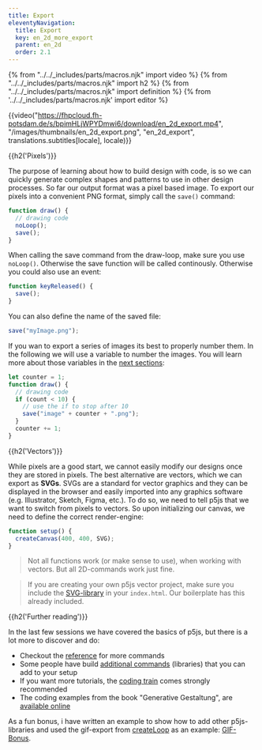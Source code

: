 ```yaml
---
title: Export
eleventyNavigation:
  title: Export
  key: en_2d_more_export
  parent: en_2d
  order: 2.1
---
```


{% from "../../_includes/parts/macros.njk" import video %}
{% from "../../_includes/parts/macros.njk" import h2 %}
{% from "../../_includes/parts/macros.njk" import definition %}
{% from '../../_includes/parts/macros.njk' import editor %}

{{video("https://fhpcloud.fh-potsdam.de/s/bpimHLjWPYDmwi6/download/en_2d_export.mp4", "/images/thumbnails/en_2d_export.png", "en_2d_export", translations.subtitles[locale], locale)}}
<!--
de: https://fhpcloud.fh-potsdam.de/s/NBKGd2Lg9WXcWNE
en: https://fhpcloud.fh-potsdam.de/s/bpimHLjWPYDmwi6
-->

{{h2('Pixels')}}

The purpose of learning about how to build design with code, is so we can quickly generate complex shapes and patterns to use in other design processes. So far our output format was a pixel based image. To export our pixels into a convenient PNG format, simply call the `save()` command:

```js
function draw() {
  // drawing code
  noLoop();
  save();
}
```

When calling the save command from the draw-loop, make sure you use `noLoop()`. Otherwise the save function will be called continously. Otherwise you could also use an event:

```js
function keyReleased() {
  save();
}
```

You can also define the name of the saved file:
```js
save("myImage.png");
```

If you wan to export a series of images its best to properly number them. In the following we will use a variable to number the images. You will learn more about those variables in the [next sections](../03_1-variables):
```js
let counter = 1;
function draw() {
  // drawing code
  if (count < 10) {
    // use the if to stop after 10
    save("image" + counter + ".png");
  }
  counter += 1;
} 
```

{{h2('Vectors')}}

While pixels are a good start,  we cannot easily modify our designs once they are stored in pixels. The best alternative are vectors, which we can export as **SVGs**. SVGs are a standard for vector graphics and they can be displayed in the browser and easily imported into any graphics software (e.g. Illustrator, Sketch, Figma, etc.). To do so, we need to tell p5js that we want to switch from pixels to vectors. So upon initializing our canvas, we need to define the correct render-engine:

```js
function setup() {
  createCanvas(400, 400, SVG);
}
```

> Not all functions work (or make sense to use), when working with vectors. But all 2D-commands work just fine.

> If you are creating your own p5js vector project, make sure you include the [SVG-library](https://github.com/zenozeng/p5.js-svg) in your `index.html`. Our boilerplate has this already included.

{{h2('Further reading')}}

In the last few sessions we have covered the basics of p5js, but there is a lot more to discover and do:

- Checkout the [reference](https://p5js.org/reference/) for more commands
- Some people have build [additional commands](https://p5js.org/libraries/) (libraries) that you can add to your setup
- If you want more tutorials, the [coding train](https://thecodingtrain.com/) comes strongly recommended
- The coding examples from the book "Generative Gestaltung", are [available online](http://www.generative-gestaltung.de/)

As a fun bonus, i have written an example to show how to add other p5js-libraries and used the gif-export from [createLoop](https://github.com/mrchantey/p5.createLoop#readme) as an example: [GIF-Bonus](gif.md).
